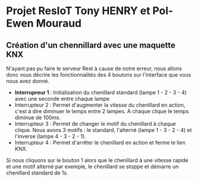 # Projet ResIoT Tony HENRY et Pol-Ewen Mouraud
## Création d'un chennillard avec une maquette KNX




<p> N'ayant pas pu faire le serveur Rest à cause de notre erreur, nous allons donc vous décrire les fonctionnalités des 4 boutons sur l'interface que vous nous avez donné.
  
  
  <ul>
    <li><strong>Interrupreur 1 </strong> : Initialisation du chenillard standard (lampe 1 - 2 - 3 - 4) avec une seconde entre chaque lampe </li>
    <li>Interrupteur 2 : Permet d'augmenter la vitesse du chenillard en action, c'est à dire diminuer le temps entre 2 lampes. A chaque clique le temps diminue de 100ms.</li>
    <li>Interrupteur 3 : Permet de changer le motif du chenillard à chaque clique. Nous avons 3 motifs : le standard, l'alterné (lampe 1 - 3 - 2 - 4) et l'inverse (lampe 4 - 3 - 2 - 1).</li>
    <li>Interrupteur 4 : Permet d'arrêter le chenillard en action et ferme le lien KNX.</li>
</ul>
                        
                        
                       
                      
                      
 Si nous cliquons sur le bouton 1 alors que le chenillard à une vitesse rapide et une motif alterné par exemple, le chenillard se stoppe et démarre un chenillard standard de 1s.
</p>
